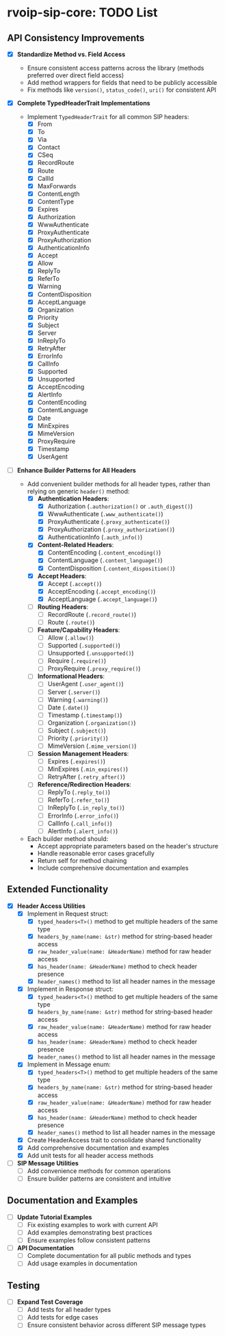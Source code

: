 # rvoip-sip-core: TODO List

## API Consistency Improvements

- [x] **Standardize Method vs. Field Access**
  - Ensure consistent access patterns across the library (methods preferred over direct field access)
  - Add method wrappers for fields that need to be publicly accessible
  - Fix methods like `version()`, `status_code()`, `uri()` for consistent API

- [x] **Complete TypedHeaderTrait Implementations**
  - Implement `TypedHeaderTrait` for all common SIP headers:
    - [x] From
    - [x] To
    - [x] Via
    - [x] Contact
    - [x] CSeq
    - [x] RecordRoute
    - [x] Route
    - [x] CallId
    - [x] MaxForwards
    - [x] ContentLength
    - [x] ContentType
    - [x] Expires
    - [x] Authorization
    - [x] WwwAuthenticate
    - [x] ProxyAuthenticate
    - [x] ProxyAuthorization
    - [x] AuthenticationInfo
    - [x] Accept
    - [x] Allow
    - [x] ReplyTo
    - [x] ReferTo
    - [x] Warning
    - [x] ContentDisposition
    - [x] AcceptLanguage
    - [x] Organization
    - [x] Priority
    - [x] Subject
    - [x] Server
    - [x] InReplyTo
    - [x] RetryAfter
    - [x] ErrorInfo
    - [x] CallInfo
    - [x] Supported
    - [x] Unsupported
    - [x] AcceptEncoding
    - [x] AlertInfo
    - [x] ContentEncoding
    - [x] ContentLanguage
    - [x] Date
    - [x] MinExpires
    - [x] MimeVersion
    - [x] ProxyRequire
    - [x] Timestamp
    - [x] UserAgent

- [ ] **Enhance Builder Patterns for All Headers**
  - Add convenient builder methods for all header types, rather than relying on generic `header()` method:
    - [x] **Authentication Headers**:
      - [x] Authorization (`.authorization()` or `.auth_digest()`)
      - [x] WwwAuthenticate (`.www_authenticate()`)
      - [x] ProxyAuthenticate (`.proxy_authenticate()`)
      - [x] ProxyAuthorization (`.proxy_authorization()`)
      - [x] AuthenticationInfo (`.auth_info()`)
    - [x] **Content-Related Headers**:
      - [x] ContentEncoding (`.content_encoding()`)
      - [x] ContentLanguage (`.content_language()`)
      - [x] ContentDisposition (`.content_disposition()`)
    - [x] **Accept Headers**:
      - [x] Accept (`.accept()`)
      - [x] AcceptEncoding (`.accept_encoding()`)
      - [x] AcceptLanguage (`.accept_language()`)
    - [ ] **Routing Headers**:
      - [ ] RecordRoute (`.record_route()`)
      - [ ] Route (`.route()`)
    - [ ] **Feature/Capability Headers**:
      - [ ] Allow (`.allow()`)
      - [ ] Supported (`.supported()`)
      - [ ] Unsupported (`.unsupported()`)
      - [ ] Require (`.require()`)
      - [ ] ProxyRequire (`.proxy_require()`)
    - [ ] **Informational Headers**:
      - [ ] UserAgent (`.user_agent()`)
      - [ ] Server (`.server()`)
      - [ ] Warning (`.warning()`)
      - [ ] Date (`.date()`)
      - [ ] Timestamp (`.timestamp()`)
      - [ ] Organization (`.organization()`)
      - [ ] Subject (`.subject()`)
      - [ ] Priority (`.priority()`)
      - [ ] MimeVersion (`.mime_version()`)
    - [ ] **Session Management Headers**:
      - [ ] Expires (`.expires()`)
      - [ ] MinExpires (`.min_expires()`)
      - [ ] RetryAfter (`.retry_after()`)
    - [ ] **Reference/Redirection Headers**:
      - [ ] ReplyTo (`.reply_to()`)
      - [ ] ReferTo (`.refer_to()`)
      - [ ] InReplyTo (`.in_reply_to()`)
      - [ ] ErrorInfo (`.error_info()`)
      - [ ] CallInfo (`.call_info()`)
      - [ ] AlertInfo (`.alert_info()`)
  - Each builder method should:
    - Accept appropriate parameters based on the header's structure
    - Handle reasonable error cases gracefully
    - Return self for method chaining
    - Include comprehensive documentation and examples

## Extended Functionality

- [x] **Header Access Utilities**
  - [x] Implement in Request struct:
    - [x] `typed_headers<T>()` method to get multiple headers of the same type
    - [x] `headers_by_name(name: &str)` method for string-based header access
    - [x] `raw_header_value(name: &HeaderName)` method for raw header access
    - [x] `has_header(name: &HeaderName)` method to check header presence
    - [x] `header_names()` method to list all header names in the message
  - [x] Implement in Response struct:
    - [x] `typed_headers<T>()` method to get multiple headers of the same type
    - [x] `headers_by_name(name: &str)` method for string-based header access
    - [x] `raw_header_value(name: &HeaderName)` method for raw header access
    - [x] `has_header(name: &HeaderName)` method to check header presence
    - [x] `header_names()` method to list all header names in the message
  - [x] Implement in Message enum:
    - [x] `typed_headers<T>()` method to get multiple headers of the same type
    - [x] `headers_by_name(name: &str)` method for string-based header access
    - [x] `raw_header_value(name: &HeaderName)` method for raw header access
    - [x] `has_header(name: &HeaderName)` method to check header presence
    - [x] `header_names()` method to list all header names in the message
  - [x] Create HeaderAccess trait to consolidate shared functionality
  - [x] Add comprehensive documentation and examples
  - [x] Add unit tests for all header access methods

- [ ] **SIP Message Utilities**
  - [ ] Add convenience methods for common operations
  - [ ] Ensure builder patterns are consistent and intuitive

## Documentation and Examples

- [ ] **Update Tutorial Examples**
  - [ ] Fix existing examples to work with current API
  - [ ] Add examples demonstrating best practices
  - [ ] Ensure examples follow consistent patterns

- [ ] **API Documentation**
  - [ ] Complete documentation for all public methods and types
  - [ ] Add usage examples in documentation

## Testing

- [ ] **Expand Test Coverage**
  - [ ] Add tests for all header types
  - [ ] Add tests for edge cases
  - [ ] Ensure consistent behavior across different SIP message types 